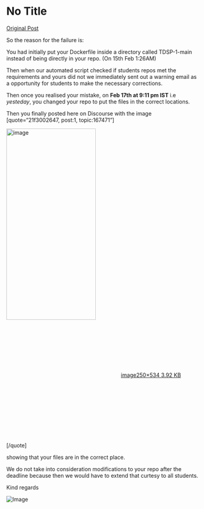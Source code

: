 # No Title

[Original Post](https://discourse.onlinedegree.iitm.ac.in/t/167471/9)

<p>So the reason for the failure is:</p>
<p>You had initially put your Dockerfile inside a directory called TDSP-1-main instead of being directly in your repo. (On 15th Feb 1:26AM)</p>
<p>Then when our automated script checked if students repos met the requirements and yours did not we immediately sent out a warning email as a opportunity for students to make the necessary corrections.</p>
<p>Then once you realised your mistake, on <strong>Feb 17th at 9:11 pm IST</strong> i.e <em>yesteday</em>, you changed your repo to put the files in the correct locations.</p>
<p>Then you finally posted here on Discourse with the image [quote=“21f3002647, post:1, topic:167471”]<br>
<div class="lightbox-wrapper"><a class="lightbox" href="https://europe1.discourse-cdn.com/flex013/uploads/iitm/original/3X/6/a/6a4a28aa638840e8d2e4dbf246ca235fd41e5ccb.png" data-download-href="/uploads/short-url/fahuMqTlIDS9GwNGNM399QrBKhJ.png?dl=1" title="image"><img src="https://europe1.discourse-cdn.com/flex013/uploads/iitm/original/3X/6/a/6a4a28aa638840e8d2e4dbf246ca235fd41e5ccb.png" alt="image" data-base62-sha1="fahuMqTlIDS9GwNGNM399QrBKhJ" width="234" height="500" data-dominant-color="161A21"><div class="meta"><svg class="fa d-icon d-icon-far-image svg-icon" aria-hidden="true"><use href="#far-image"></use></svg><span class="filename">image</span><span class="informations">250×534 3.92 KB</span><svg class="fa d-icon d-icon-discourse-expand svg-icon" aria-hidden="true"><use href="#discourse-expand"></use></svg></div></a></div><br>
[/quote]</p>
<p>showing that your files are in the correct place.</p>
<p>We do not take into consideration modifications to your repo after the deadline because then we would have to extend that curtesy to all students.</p>
<p>Kind regards</p>

![Image](https://europe1.discourse-cdn.com/flex013/uploads/iitm/original/3X/6/a/6a4a28aa638840e8d2e4dbf246ca235fd41e5ccb.png)